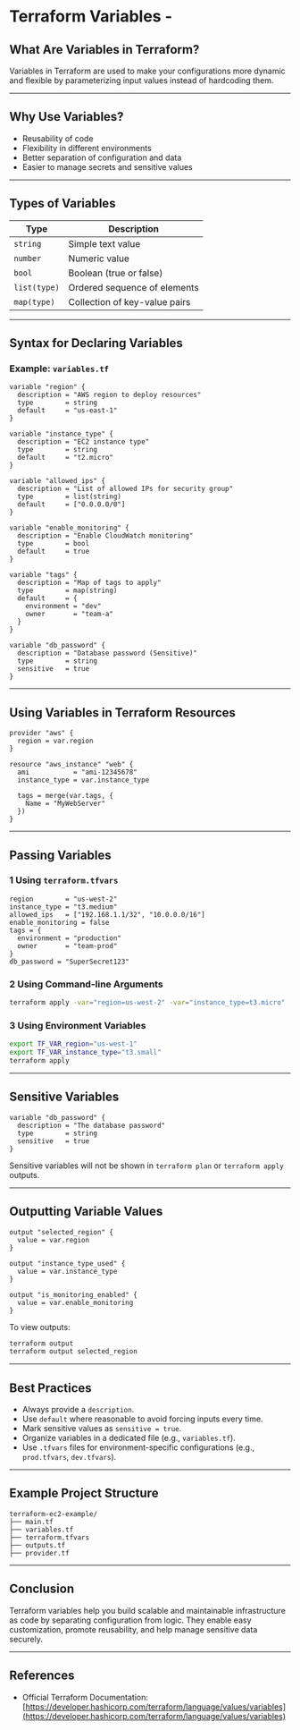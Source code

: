 
# Terraform Variables - 

## What Are Variables in Terraform?

Variables in Terraform are used to make your configurations more dynamic and flexible by parameterizing input values instead of hardcoding them.

---

##  Why Use Variables?

- Reusability of code
- Flexibility in different environments
- Better separation of configuration and data
- Easier to manage secrets and sensitive values

---

##  Types of Variables

| Type    | Description |
|---------|-------------|
| `string` | Simple text value |
| `number` | Numeric value |
| `bool`   | Boolean (true or false) |
| `list(type)` | Ordered sequence of elements |
| `map(type)`  | Collection of key-value pairs |

---

##  Syntax for Declaring Variables

### Example: `variables.tf`

```hcl
variable "region" {
  description = "AWS region to deploy resources"
  type        = string
  default     = "us-east-1"
}

variable "instance_type" {
  description = "EC2 instance type"
  type        = string
  default     = "t2.micro"
}

variable "allowed_ips" {
  description = "List of allowed IPs for security group"
  type        = list(string)
  default     = ["0.0.0.0/0"]
}

variable "enable_monitoring" {
  description = "Enable CloudWatch monitoring"
  type        = bool
  default     = true
}

variable "tags" {
  description = "Map of tags to apply"
  type        = map(string)
  default     = {
    environment = "dev"
    owner       = "team-a"
  }
}

variable "db_password" {
  description = "Database password (Sensitive)"
  type        = string
  sensitive   = true
}
```

---

##  Using Variables in Terraform Resources

```hcl
provider "aws" {
  region = var.region
}

resource "aws_instance" "web" {
  ami           = "ami-12345678"
  instance_type = var.instance_type

  tags = merge(var.tags, {
    Name = "MyWebServer"
  })
}
```

---

##  Passing Variables

### 1️ Using `terraform.tfvars`

```hcl
region        = "us-west-2"
instance_type = "t3.medium"
allowed_ips   = ["192.168.1.1/32", "10.0.0.0/16"]
enable_monitoring = false
tags = {
  environment = "production"
  owner       = "team-prod"
}
db_password = "SuperSecret123"
```

### 2️ Using Command-line Arguments

```bash
terraform apply -var="region=us-west-2" -var="instance_type=t3.micro"
```

### 3️ Using Environment Variables

```bash
export TF_VAR_region="us-west-1"
export TF_VAR_instance_type="t3.small"
terraform apply
```

---

##  Sensitive Variables

```hcl
variable "db_password" {
  description = "The database password"
  type        = string
  sensitive   = true
}
```

Sensitive variables will not be shown in `terraform plan` or `terraform apply` outputs.

---

##  Outputting Variable Values

```hcl
output "selected_region" {
  value = var.region
}

output "instance_type_used" {
  value = var.instance_type
}

output "is_monitoring_enabled" {
  value = var.enable_monitoring
}
```

To view outputs:

```bash
terraform output
terraform output selected_region
```

---

##  Best Practices

- Always provide a `description`.
- Use `default` where reasonable to avoid forcing inputs every time.
- Mark sensitive values as `sensitive = true`.
- Organize variables in a dedicated file (e.g., `variables.tf`).
- Use `.tfvars` files for environment-specific configurations (e.g., `prod.tfvars`, `dev.tfvars`).

---

##  Example Project Structure

```
terraform-ec2-example/
├── main.tf
├── variables.tf
├── terraform.tfvars
├── outputs.tf
├── provider.tf
```

---

## Conclusion

Terraform variables help you build scalable and maintainable infrastructure as code by separating configuration from logic. They enable easy customization, promote reusability, and help manage sensitive data securely.

---

##  References

- Official Terraform Documentation: [https://developer.hashicorp.com/terraform/language/values/variables](https://developer.hashicorp.com/terraform/language/values/variables)
